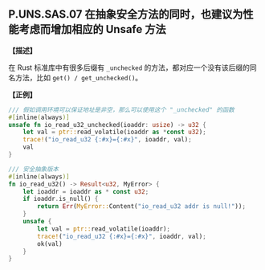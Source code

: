 ## P.UNS.SAS.07  在抽象安全方法的同时，也建议为性能考虑而增加相应的 Unsafe 方法

**【描述】**

在 Rust 标准库中有很多后缀有 `_unchecked` 的方法，都对应一个没有该后缀的同名方法，比如 `get() / get_unchecked()`。

**【正例】**

```rust
/// 假如调用环境可以保证地址是非空，那么可以使用这个 "_unchecked" 的函数
#[inline(always)]
unsafe fn io_read_u32_unchecked(ioaddr: usize) -> u32 {
    let val = ptr::read_volatile(ioaddr as *const u32);
    trace!("io_read_u32 {:#x}={:#x}", ioaddr, val);
    val
}

/// 安全抽象版本
#[inline(always)]
fn io_read_u32() -> Result<u32, MyError> {
    let ioaddr = ioaddr as * const u32;
    if ioaddr.is_null() {
        return Err(MyError::Content("io_read_u32 addr is null!"));
    }
    unsafe {
        let val = ptr::read_volatile(ioaddr);
        trace!("io_read_u32 {:#x}={:#x}", ioaddr, val);
        ok(val)
    }
}   
```

